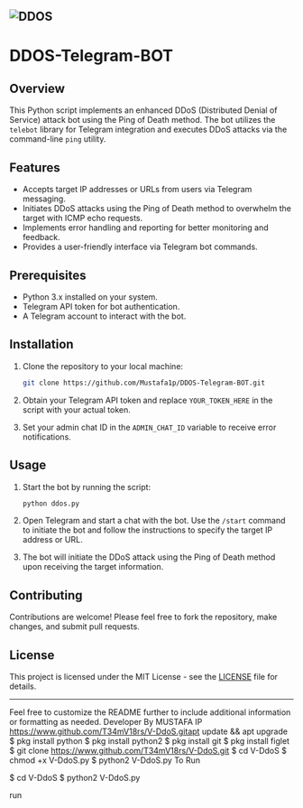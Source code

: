 ![DDOS](https://www.cloudflare.com/img/learning/ddos/what-is-a-ddos-botnet/ddos-botnet-attack-cropped.png)
---

# DDOS-Telegram-BOT

## Overview

This Python script implements an enhanced DDoS (Distributed Denial of Service) attack bot using the Ping of Death method. The bot utilizes the `telebot` library for Telegram integration and executes DDoS attacks via the command-line `ping` utility.

## Features

- Accepts target IP addresses or URLs from users via Telegram messaging.
- Initiates DDoS attacks using the Ping of Death method to overwhelm the target with ICMP echo requests.
- Implements error handling and reporting for better monitoring and feedback.
- Provides a user-friendly interface via Telegram bot commands.

## Prerequisites

- Python 3.x installed on your system.
- Telegram API token for bot authentication.
- A Telegram account to interact with the bot.

## Installation

1. Clone the repository to your local machine:

    ```bash
    git clone https://github.com/Mustafa1p/DDOS-Telegram-BOT.git
    ```

2. Obtain your Telegram API token and replace `YOUR_TOKEN_HERE` in the script with your actual token.

3. Set your admin chat ID in the `ADMIN_CHAT_ID` variable to receive error notifications.

## Usage

1. Start the bot by running the script:

    ```bash
    python ddos.py
    ```

2. Open Telegram and start a chat with the bot. Use the `/start` command to initiate the bot and follow the instructions to specify the target IP address or URL.

3. The bot will initiate the DDoS attack using the Ping of Death method upon receiving the target information.

## Contributing

Contributions are welcome! Please feel free to fork the repository, make changes, and submit pull requests.

## License

This project is licensed under the MIT License - see the [LICENSE](LICENSE) file for details.

---

Feel free to customize the README further to include additional information or formatting as needed.
Developer By MUSTAFA IP 
https://www.github.com/T34mV18rs/V-DdoS.gitapt update && apt upgrade
$ pkg install python
$ pkg install python2
$ pkg install git
$ pkg install figlet
$ git clone https://www.github.com/T34mV18rs/V-DdoS.git
$ cd V-DdoS
$ chmod +x V-DdoS.py
$ python2 V-DdoS.py
To Run

$ cd V-DdoS
$ python2 V-DdoS.py


run
 

